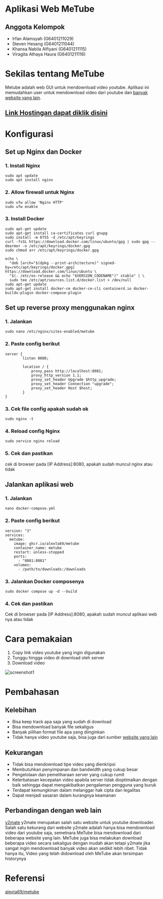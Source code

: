 
# Aplikasi Web MeTube

## Anggota Kelompok

 - Irfan Alamsyah (G6401211029)
 - Steven Hesang (G6401211044)
 - Khansa Nabila Alfiyani (G6401211115)
 - Viragita Athaya Haura (G6401211116)

# Sekilas tentang MeTube
Metube adalah web GUI untuk mendownload video youtube. Aplikasi ini memudahkan user untuk mendownload video dari youtube dan [banyak website yang lain](https://github.com/yt-dlp/yt-dlp/blob/master/supportedsites.md).


## [Link Hostingan dapat diklik disini](http://128.199.83.122:8080/)



# Konfigurasi

## Set up Nginx dan Docker

### 1. Install Nginx
```
sudo apt update
sudo apt install nginx
```

### 2. Allow firewall untuk Nginx
```
sudo ufw allow 'Nginx HTTP'
sudo ufw enable
```

### 3. Install Docker
```
sudo apt-get update
sudo apt-get install ca-certificates curl gnupg
sudo install -m 0755 -d /etc/apt/keyrings
curl -fsSL https://download.docker.com/linux/ubuntu/gpg | sudo gpg --dearmor -o /etc/apt/keyrings/docker.gpg
sudo chmod a+r /etc/apt/keyrings/docker.gpg

echo \
  "deb [arch="$(dpkg --print-architecture)" signed-by=/etc/apt/keyrings/docker.gpg] https://download.docker.com/linux/ubuntu \
  "$(. /etc/os-release && echo "$VERSION_CODENAME")" stable" | \
  sudo tee /etc/apt/sources.list.d/docker.list > /dev/null
sudo apt-get update
sudo apt-get install docker-ce docker-ce-cli containerd.io docker-buildx-plugin docker-compose-plugin
```

## Set up reverse proxy menggunakan nginx

### 1. Jalankan
```
sudo nano /etc/nginx/sites-enabled/metube
```

###  2. Paste config berikut
```
server {
        listen 8080;

        location / {
            proxy_pass http://localhost:8081;
            proxy_http_version 1.1;
            proxy_set_header Upgrade $http_upgrade;
            proxy_set_header Connection "upgrade";
            proxy_set_header Host $host;
        }
}
```

### 3. Cek file config apakah sudah ok
```
sudo nginx -t
```

### 4. Reload config Nginx
```
sudo service nginx reload
```

### 5. Cek dan pastikan
cek di browser pada [IP Address]:8080, apakah sudah muncul nginx atau tidak

## Jalankan aplikasi web

### 1. Jalankan
```
nano docker-compose.yml
```

### 2. Paste config berikut
```
version: "3"
services:
  metube:
    image: ghcr.io/alexta69/metube
    container_name: metube
    restart: unless-stopped
    ports:
      - "8081:8081"
    volumes:
      - /path/to/downloads:/downloads
```

### 3. Jalankan Docker composenya
```
sudo docker compose up -d --build
```

### 4. Cek dan pastikan
Cek di browser pada [IP Address]:8080, apakah sudah muncul aplikasi web nya atau tidak


# Cara pemakaian
1. Copy link video youtube yang ingin digunakan
2. Tunggu hingga video di download oleh server
3. Download video

![screenshot1](https://github.com/alexta69/metube/raw/master/screenshot.gif)

# Pembahasan

## Kelebihan
- Bisa keep track apa saja yang sudah di download
- Bisa mendownload banyak file sekaligus
- Banyak pilihan format file apa yang diinginkan
- Tidak hanya video youtube saja, bisa juga dari sumber [website yang lain](https://github.com/yt-dlp/yt-dlp/blob/master/supportedsites.md)

## Kekurangan 
- Tidak bisa mendownload tipe video yang dienkripsi
- Membutuhkan penyimpanan dan bandwidth yang cukup besar
- Pengelolaan dan pemeliharaan server yang cukup rumit 
- Keterbatasan kecepatan video apabila server tidak dioptimalkan dengan baik sehingga dapat mengakibatkan pengalaman pengguna yang buruk
- Terdapat kemungkinan dalam melanggar hak cipta dan legalitas
- Dapat menjadi sasaran dalam kurangnya keamanan

## Perbandingan dengan web lain
[y2mate](https://www.y2mate.com/id740/youtube)
y2mate merupakan salah satu website untuk youtube downloader. Salah satu kekurang dari website y2mate adalah hanya bisa mendownload video dari youtube saja, semetnara MeTube bisa mendownload dari beberapa website yang lain. MeTube juga bisa melakukan download beberapa video secara sekaligus dengan mudah akan tetapi y2mate jika sangat ingin mendownload banyak video akan sedikit lebih ribet. Tidak hanya itu, Video yang telah didownload oleh MeTube akan tersimpan historynya
# Referensi
[alexta69/metube](https://github.com/alexta69/metube)

